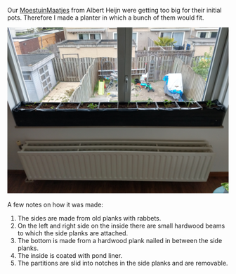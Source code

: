 Our [MoestuinMaatjes](https://www.ah.nl/acties/moestuinmaatjes) from Albert Heijn were getting too big for their initial pots. Therefore I made a planter in which a bunch of them would fit.

![Planter](./planter.jpg)

A few notes on how it was made:
1. The sides are made from old planks with rabbets.
1. On the left and right side on the inside there are small hardwood beams to which the side planks are attached.
1. The bottom is made from a hardwood plank nailed in between the side planks.
1. The inside is coated with pond liner.
1. The partitions are slid into notches in the side planks and are removable.
